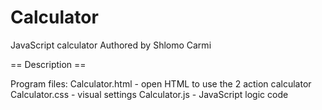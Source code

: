# Calculator
JavaScript calculator
Authored by Shlomo Carmi 


== Description ==

Program files:
Calculator.html - open HTML to use the 2 action calculator
Calculator.css - visual settings 
Calculator.js - JavaScript logic code
